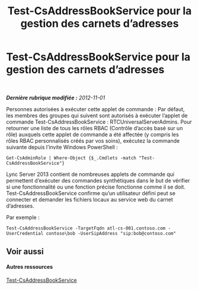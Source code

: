 ﻿---
title: Test-CsAddressBookService pour la gestion des carnets d’adresses
TOCTitle: Test-CsAddressBookService pour la gestion des carnets d’adresses
ms:assetid: b88cea74-41fd-4c0e-9284-7135bff27a27
ms:mtpsurl: https://technet.microsoft.com/fr-fr/library/Gg429720(v=OCS.15)
ms:contentKeyID: 49298649
ms.date: 05/20/2016
mtps_version: v=OCS.15
ms.translationtype: HT
---

# Test-CsAddressBookService pour la gestion des carnets d’adresses

 

_**Dernière rubrique modifiée :** 2012-11-01_

Personnes autorisées à exécuter cette applet de commande : Par défaut, les membres des groupes qui suivent sont autorisés à exécuter l’applet de commande Test-CsAddressBookService : RTCUniversalServerAdmins. Pour retourner une liste de tous les rôles RBAC (Contrôle d’accès basé sur un rôle) auxquels cette applet de commande a été affectée (y compris les rôles RBAC personnalisés créés par vos soins), exécutez la commande suivante depuis l’invite Windows PowerShell :

    Get-CsAdminRole | Where-Object {$_.Cmdlets -match "Test-CsAddressBookService"}

Lync Server 2013 contient de nombreuses applets de commande qui permettent d’exécuter des commandes synthétiques dans le but de vérifier si une fonctionnalité ou une fonction précise fonctionne comme il se doit. Test-CsAddressBookService confirme qu’un utilisateur défini peut se connecter et demander les fichiers locaux au service web du carnet d’adresses.

Par exemple :

    Test-CsAddressBookService -TargetFqdn atl-cs-001.contoso.com -UserCredential contoso\bob -UserSipAddress "sip:bob@contoso.com"

## Voir aussi

#### Autres ressources

[Test-CsAddressBookService](test-csaddressbookservice.md)

